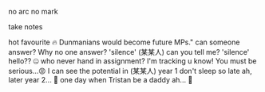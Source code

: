 no arc no mark

take notes

hot favourite 🔥
Dunmanians would become future MPs."
can someone answer? Why no one answer? 'silence' (某某人) can you tell me? 'silence' hello?? 🤐
who never hand in assignment? I'm tracking u know! You must be serious...😡
I can see the potential in (某某人)
year 1 don't sleep so late ah, later year 2... 🛌
one day when Tristan be a daddy ah... 👶
